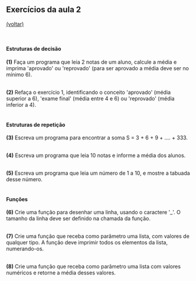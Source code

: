 ## Exercícios da aula 2
[(voltar)](/pbc17)

<br>


#### Estruturas de decisão

**(1)** Faça um programa que leia 2 notas de um aluno, calcule a média e imprima 'aprovado' ou 'reprovado' (para ser aprovado a média deve ser no mínimo 6).
<br><br>

**(2)** Refaça o exercício 1, identificando o conceito 'aprovado' (média superior a 6), 'exame final' (média entre 4 e 6) ou 'reprovado' (média inferior a 4).
<br><br>


#### Estruturas de repetição

**(3)** Escreva um programa para encontrar a soma S = 3 + 6 + 9 + .... + 333.
<br><br>

**(4)** Escreva um programa que leia 10 notas e informe a média dos alunos.
<br><br>

**(5)** Escreva um programa que leia um número de 1 a 10, e mostre a tabuada desse número.
<br><br>


#### Funções

**(6)** Crie uma função para desenhar uma linha, usando o caractere '\_'. O tamanho da linha deve ser definido na chamada da função.
<br><br>

**(7)** Crie uma função que receba como parâmetro uma lista, com valores de qualquer tipo. A função deve imprimir todos os elementos da lista, numerando-os.
<br><br>

**(8)** Crie uma função que receba como parâmetro uma lista com valores numéricos e retorne a média desses valores.
